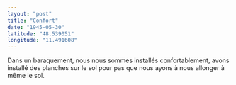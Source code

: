 ```yaml
---
layout: "post"
title: "Confort"
date: "1945-05-30"
latitude: "48.539051"
longitude: "11.491608"
---
```


Dans un baraquement, nous nous sommes installés confortablement, avons installé des planches sur le sol pour pas que nous ayons à nous allonger à même le sol.


<div class="histoire"></div>

<div class="commentaire"></div>